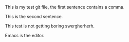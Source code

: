 This is my test git file, the first sentence contains a comma.

This is the second sentence.

This test is not getting boring swergherherh.

Emacs is the editor.


